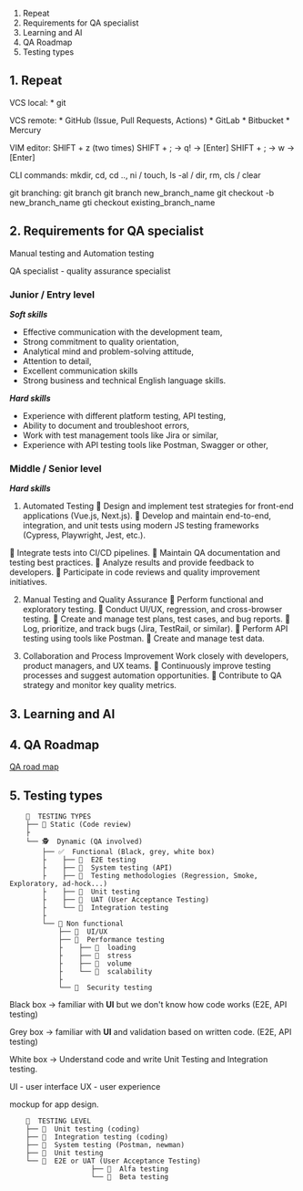 1. Repeat
2. Requirements for QA specialist
3. Learning and AI
4. QA Roadmap
5. Testing types


## 1. Repeat

VCS local:
    * git

VCS remote:
    * GitHub (Issue, Pull Requests, Actions)
    * GitLab
    * Bitbucket
    * Mercury

VIM editor:
    SHIFT + z (two times)
    SHIFT + ; -> q! -> [Enter]
    SHIFT + ; -> w -> [Enter]

CLI commands:
    mkdir, cd, cd .., ni / touch, ls -al / dir, rm, cls / clear

git branching:
    git branch
    git branch new_branch_name
    git checkout -b new_branch_name
    gti checkout existing_branch_name


## 2. Requirements for QA specialist

Manual testing and Automation testing

QA specialist - quality assurance specialist

### Junior / Entry level 

***Soft skills***
* Effective communication with the development team, 
* Strong commitment to quality orientation, 
* Analytical mind and problem-solving attitude, 
* Attention to detail, 
* Excellent communication skills
* Strong business and technical English language skills. 

***Hard skills***
* Experience with different platform testing, API testing, 
* Ability to document and troubleshoot errors, 
* Work with test management tools like Jira or similar, 
* Experience with API testing tools like Postman, Swagger or other,  


### Middle / Senior level  

***Hard skills***

1. Automated Testing
🔹 Design and implement test strategies for front-end applications (Vue.js, Next.js).
🔹 Develop and maintain end-to-end, integration, and unit tests using modern JS testing frameworks (Cypress, Playwright, Jest, etc.).

🔹 Integrate tests into CI/CD pipelines.
🔹 Maintain QA documentation and testing best practices.
🔹 Analyze results and provide feedback to developers.
🔹 Participate in code reviews and quality improvement initiatives.

2. Manual Testing and Quality Assurance
🔹 Perform functional and exploratory testing.
🔹 Conduct UI/UX, regression, and cross-browser testing.
🔹 Create and manage test plans, test cases, and bug reports.
🔹 Log, prioritize, and track bugs (Jira, TestRail, or similar).
🔹 Perform API testing using tools like Postman.
🔹 Create and manage test data.

3. Collaboration and Process Improvement
Work closely with developers, product managers, and UX teams.
🔹 Continuously improve testing processes and suggest automation opportunities.
🔹 Contribute to QA strategy and monitor key quality metrics.

## 3. Learning and AI


## 4. QA Roadmap 
[QA road map](https://roadmap.sh/qa)  


## 5. Testing types

```
    🧪  TESTING TYPES
    ├── 🧠 Static (Code review)
    ├
    └── 🕵️  Dynamic (QA involved)
        ├── ✅  Functional (Black, grey, white box)
        ├    ├── 🧷  E2E testing
        ├    ├── 🧷  System testing (API)
        ├    ├── 🧷  Testing methodologies (Regression, Smoke, Exploratory, ad-hock...)
        ├    ├── 🧷  Unit testing
        ├    ├── 🧷  UAT (User Acceptance Testing)
        ├    └── 🧷  Integration testing
        ├ 
        └── 🚀 Non functional
            ├── 🧷  UI/UX
            ├── 🧷  Performance testing
            ├    ├── 🧷  loading
            ├    ├── 🧷  stress
            ├    ├── 🧷  volume
            ├    └── 🧷  scalability
            ├
            └── 🧷  Security testing
```

Black box -> familiar with **UI** but we don't know how code works
    (E2E, API testing)

Grey box -> familiar with **UI** and validation based on written code.
    (E2E, API testing)

White box -> Understand code and write Unit Testing and Integration testing.


UI - user interface
UX - user experience

mockup for app design.

```
    🧪  TESTING LEVEL
    ├── 🧩  Unit testing (coding)
    ├── 🧩  Integration testing (coding)
    ├── 🧩  System testing (Postman, newman)
    ├── 🧩  Unit testing
    └── 🧩  E2E or UAT (User Acceptance Testing)
                    ├── 🧩  Alfa testing
                    └── 🧩  Beta testing
```

